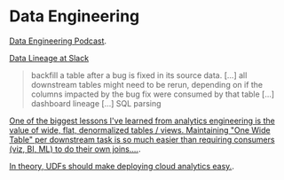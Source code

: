# Data Engineering

[Data Engineering Podcast](https://www.dataengineeringpodcast.com/).

[Data Lineage at Slack](https://slack.engineering/data-lineage-at-slack/)

> backfill a table after a bug is fixed in its source data. [...] all downstream tables might need to be rerun, depending on if the columns impacted by the bug fix were consumed by that table [...] dashboard lineage [...] SQL parsing

[One of the biggest lessons I've learned from analytics engineering is the value of wide, flat, denormalized tables / views. Maintaining "One Wide Table" per downstream task is so much easier than requiring consumers (viz, BI, ML) to do their own joins....](https://twitter.com/pbailis/status/1428801544367984645).

[In theory, UDFs should make deploying cloud analytics easy.](https://twitter.com/pbailis/status/1428458584040374280).


